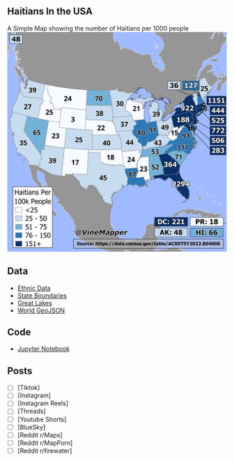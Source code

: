 ## Haitians In the USA
A Simple Map showing the number of Haitians per 1000 people
![Map](Haitians_in_USA.png)

## Data
* [Ethnic Data](https://data.census.gov/table/ACSDT5Y2022.B04006?q=People%20Reporting%20Ancestry&g=010XX00US$0400000)
* [State Boundaries](https://www.census.gov/geographies/mapping-files/time-series/geo/carto-boundary-file.html)
* [Great Lakes](https://usicecenter.gov/Products/GreatLakesData)
* [World GeoJSON](https://public.opendatasoft.com/explore/dataset/world-administrative-boundaries/export/?flg=en-us)

## Code
* [Jupyter Notebook](FormatData.ipynb)

## Posts
- [ ] [Tiktok]
- [ ] [Instagram]
- [ ] [Instagram Reels]
- [ ] [Threads]
- [ ] [Youtube Shorts]
- [ ] [BlueSky]
- [ ] [Reddit r/Maps]
- [ ] [Reddit r/MapPorn]
- [ ] [Reddit r/firewater]
